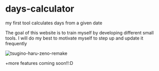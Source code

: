 # days-calculator
my first tool calculates days from a given date

The goal of this website is to train myself by developing different small tools. I will do my best to motivate myself to step up and update it frequently

![tsugino-haru-zeno-remake](https://github.com/user-attachments/assets/e74bf253-b6b3-4d3c-9096-124bbbe976ce)

+more features coming soon!!:D
